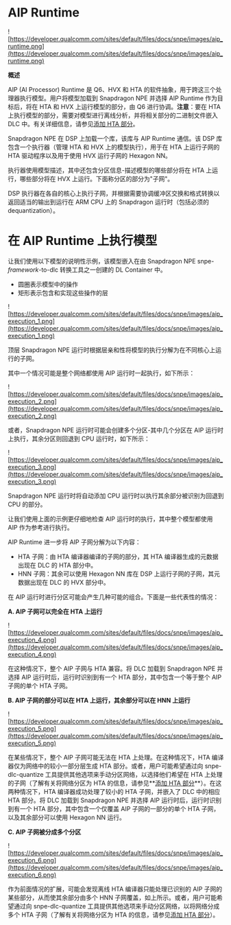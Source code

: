 # **AIP Runtime**

![https://developer.qualcomm.com/sites/default/files/docs/snpe/images/aip_runtime.png](https://developer.qualcomm.com/sites/default/files/docs/snpe/images/aip_runtime.png)

**概述**

AIP (AI Processor) Runtime 是 Q6、HVX 和 HTA 的软件抽象，用于跨这三个处理器执行模型。用户将模型加载到 Snapdragon NPE 并选择 AIP Runtime 作为目标后，将在 HTA 和 HVX 上运行模型的部分，由 Q6 进行协调。**注意**：要在 HTA 上执行模型的部分，需要对模型进行离线分析，并将相关部分的二进制文件嵌入 DLC 中。有关详细信息，请参见[添加 HTA 部分](https://developer.qualcomm.com/sites/default/files/docs/snpe/hta_support.html)。

Snapdragon NPE 在 DSP 上加载一个库，该库与 AIP Runtime 通信。该 DSP 库包含一个执行器（管理 HTA 和 HVX 上的模型执行），用于在 HTA 上运行子网的 HTA 驱动程序以及用于使用 HVX 运行子网的 Hexagon NN。

执行器使用模型描述，其中还包含分区信息-描述模型的哪些部分将在 HTA 上运行，哪些部分将在 HVX 上运行。下面称分区的部分为"子网"。

DSP 执行器在各自的核心上执行子网，并根据需要协调缓冲区交换和格式转换以返回适当的输出到运行在 ARM CPU 上的 Snapdragon 运行时（包括必须的dequantization）。

# 在 AIP Runtime 上执行模型

让我们使用以下模型的说明性示例，该模型嵌入在由 Snapdragon NPE snpe-*framework*-to-dlc 转换工具之一创建的 DL Container 中。

- 圆圈表示模型中的操作
- 矩形表示包含和实现这些操作的层

![https://developer.qualcomm.com/sites/default/files/docs/snpe/images/aip_execution_1.png](https://developer.qualcomm.com/sites/default/files/docs/snpe/images/aip_execution_1.png)

顶层 Snapdragon NPE 运行时根据层亲和性将模型的执行分解为在不同核心上运行的子网。

其中一个情况可能是整个网络都使用 AIP 运行时一起执行，如下所示：

![https://developer.qualcomm.com/sites/default/files/docs/snpe/images/aip_execution_2.png](https://developer.qualcomm.com/sites/default/files/docs/snpe/images/aip_execution_2.png)

或者，Snapdragon NPE 运行时可能会创建多个分区-其中几个分区在 AIP 运行时上执行，其余分区则回退到 CPU 运行时，如下所示：

![https://developer.qualcomm.com/sites/default/files/docs/snpe/images/aip_execution_3.png](https://developer.qualcomm.com/sites/default/files/docs/snpe/images/aip_execution_3.png)

Snapdragon NPE 运行时将自动添加 CPU 运行时以执行其余部分被识别为回退到 CPU 的部分。

让我们使用上面的示例更仔细地检查 AIP 运行时的执行，其中整个模型都使用 AIP 作为参考进行执行。

AIP Runtime 进一步将 AIP 子网分解为以下内容：

- HTA 子网：由 HTA 编译器编译的子网的部分，其 HTA 编译器生成的元数据出现在 DLC 的 HTA 部分中。
- HNN 子网：其余可以使用 Hexagon NN 库在 DSP 上运行子网的子网，其元数据出现在 DLC 的 HVX 部分中。

在 AIP 运行时进行分区可能会产生几种可能的组合。下面是一些代表性的情况：

**A. AIP 子网可以完全在 HTA 上运行**

![https://developer.qualcomm.com/sites/default/files/docs/snpe/images/aip_execution_4.png](https://developer.qualcomm.com/sites/default/files/docs/snpe/images/aip_execution_4.png)

在这种情况下，整个 AIP 子网与 HTA 兼容。将 DLC 加载到 Snapdragon NPE 并选择 AIP 运行时后，运行时识别到有一个 HTA 部分，其中包含一个等于整个 AIP 子网的单个 HTA 子网。

**B. AIP 子网的部分可以在 HTA 上运行，其余部分可以在 HNN 上运行**

![https://developer.qualcomm.com/sites/default/files/docs/snpe/images/aip_execution_5.png](https://developer.qualcomm.com/sites/default/files/docs/snpe/images/aip_execution_5.png)

在某些情况下，整个 AIP 子网可能无法在 HTA 上处理。在这种情况下，HTA 编译器仅为网络中的较小一部分层生成 HTA 部分。或者，用户可能希望通过向 snpe-dlc-quantize 工具提供其他选项来手动分区网络，以选择他们希望在 HTA 上处理的子网（了解有关将网络分区为 HTA 的信息，请参见**[添加 HTA 部分](https://developer.qualcomm.com/sites/default/files/docs/snpe/hta_support.html)**）。在这两种情况下，HTA 编译器成功处理了较小的 HTA 子网，并嵌入了 DLC 中的相应 HTA 部分。将 DLC 加载到 Snapdragon NPE 并选择 AIP 运行时后，运行时识别到有一个 HTA 部分，其中包含一个仅覆盖 AIP 子网的一部分的单个 HTA 子网，以及其余部分可以使用 Hexagon NN 运行。

**C. AIP 子网被分成多个分区**

![https://developer.qualcomm.com/sites/default/files/docs/snpe/images/aip_execution_6.png](https://developer.qualcomm.com/sites/default/files/docs/snpe/images/aip_execution_6.png)

作为前面情况的扩展，可能会发现离线 HTA 编译器只能处理已识别的 AIP 子网的某些部分，从而使其余部分由多个 HNN 子网覆盖，如上所示。或者，用户可能希望通过向 snpe-dlc-quantize 工具提供其他选项来手动分区网络，以将网络分成多个 HTA 子网（了解有关将网络分区为 HTA 的信息，请参见[添加 HTA 部分](https://developer.qualcomm.com/sites/default/files/docs/snpe/hta_support.html)）。